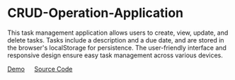# CRUD-Operation-Application

This task management application allows users to create, view, update, and delete tasks. Tasks include a description and a due date, and are stored in the browser's localStorage for persistence. The user-friendly interface and responsive design ensure easy task management across various devices.

[Demo](https://crud-operation-application.vercel.app/) &emsp;  [Source Code](https://github.com/SharathM18/CRUD-Operation-Application.git)
